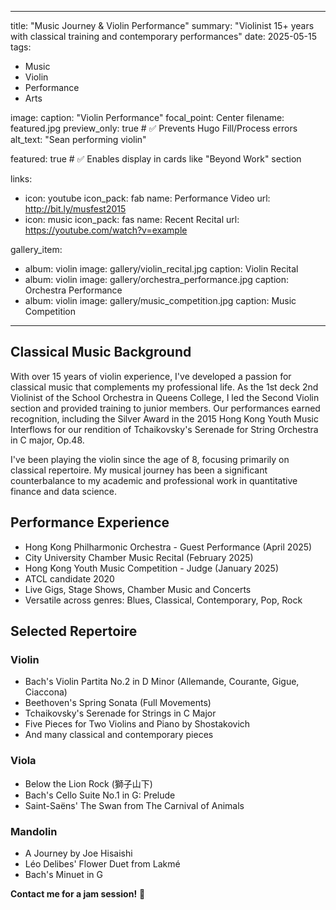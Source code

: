 
---
title: "Music Journey & Violin Performance"
summary: "Violinist 15+ years with classical training and contemporary performances"
date: 2025-05-15
tags:
  - Music
  - Violin
  - Performance
  - Arts

image:
  caption: "Violin Performance"
  focal_point: Center
  filename: featured.jpg
  preview_only: true  # ✅ Prevents Hugo Fill/Process errors
  alt_text: "Sean performing violin"

featured: true  # ✅ Enables display in cards like "Beyond Work" section

links:
  - icon: youtube
    icon_pack: fab
    name: Performance Video
    url: http://bit.ly/musfest2015
  - icon: music
    icon_pack: fas
    name: Recent Recital
    url: https://youtube.com/watch?v=example

gallery_item:
  - album: violin
    image: gallery/violin_recital.jpg
    caption: Violin Recital
  - album: violin
    image: gallery/orchestra_performance.jpg
    caption: Orchestra Performance
  - album: violin
    image: gallery/music_competition.jpg
    caption: Music Competition
---

## Classical Music Background

With over 15 years of violin experience, I've developed a passion for classical music that complements my professional life. As the 1st deck 2nd Violinist of the School Orchestra in Queens College, I led the Second Violin section and provided training to junior members. Our performances earned recognition, including the Silver Award in the 2015 Hong Kong Youth Music Interflows for our rendition of Tchaikovsky's Serenade for String Orchestra in C major, Op.48.

I've been playing the violin since the age of 8, focusing primarily on classical repertoire. My musical journey has been a significant counterbalance to my academic and professional work in quantitative finance and data science.

## Performance Experience

- Hong Kong Philharmonic Orchestra - Guest Performance (April 2025)
- City University Chamber Music Recital (February 2025)
- Hong Kong Youth Music Competition - Judge (January 2025)
- ATCL candidate 2020
- Live Gigs, Stage Shows, Chamber Music and Concerts
- Versatile across genres: Blues, Classical, Contemporary, Pop, Rock

## Selected Repertoire

### Violin
- Bach's Violin Partita No.2 in D Minor (Allemande, Courante, Gigue, Ciaccona)
- Beethoven's Spring Sonata (Full Movements)
- Tchaikovsky's Serenade for Strings in C Major
- Five Pieces for Two Violins and Piano by Shostakovich
- And many classical and contemporary pieces

### Viola
- Below the Lion Rock (獅子山下)
- Bach's Cello Suite No.1 in G: Prelude
- Saint-Saëns' The Swan from The Carnival of Animals

### Mandolin
- A Journey by Joe Hisaishi
- Léo Delibes' Flower Duet from Lakmé
- Bach's Minuet in G

**Contact me for a jam session!** 🎻

<!-- Image placeholder -->
<!-- Add a featured.jpg image to this directory for a performance photo -->

<!-- Video placeholder -->
<!-- 
To add a video, use the following HTML:
<div class="video-container">
  <iframe src="https://www.youtube.com/embed/YOUR_VIDEO_ID" frameborder="0" allow="accelerometer; autoplay; clipboard-write; encrypted-media; gyroscope; picture-in-picture" allowfullscreen></iframe>
</div>
-->
